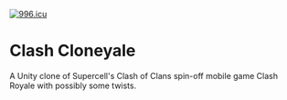 <a href="https://996.icu"><img src="https://img.shields.io/badge/link-996.icu-red.svg" alt="996.icu" /></a>

# Clash Cloneyale
A Unity clone of Supercell's Clash of Clans spin-off mobile game Clash Royale with possibly some twists.
